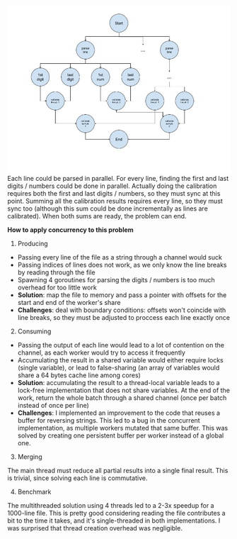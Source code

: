 ![Data Flow Graph](https://github.com/LucasGdosR/advent_of_code_23/blob/main/01/01.jpg)
Each line could be parsed in parallel. For every line, finding the first and last digits / numbers could be done in parallel. Actually doing the calibration requires both the first and last digits / numbers, so they must sync at this point. Summing all the calibration results requires every line, so they must sync too (although this sum could be done incrementally as lines are calibrated). When both sums are ready, the problem can end.

**How to apply concurrency to this problem**

1. Producing
- Passing every line of the file as a string through a channel would suck
- Passing indices of lines does not work, as we only know the line breaks by reading through the file
- Spawning 4 goroutines for parsing the digits / numbers is too much overhead for too little work
- **Solution**: map the file to memory and pass a pointer with offsets for the start and end of the worker's share
- **Challenges**: deal with boundary conditions: offsets won't coincide with line breaks, so they must be adjusted to proccess each line exactly once

2. Consuming
- Passing the output of each line would lead to a lot of contention on the channel, as each worker would try to access it frequently
- Accumulating the result in a shared variable would either require locks (single variable), or lead to false-sharing (an array of variables would share a 64 bytes cache line among cores)
- **Solution**: accumulating the result to a thread-local variable leads to a lock-free implementation that does not share variables. At the end of the work, return the whole batch through a shared channel (once per batch instead of once per line)
- **Challenges**: I implemented an improvement to the code that reuses a buffer for reversing strings. This led to a bug in the concurrent implementation, as multiple workers mutated that same buffer. This was solved by creating one persistent buffer per worker instead of a global one.

3. Merging

The main thread must reduce all partial results into a single final result. This is trivial, since solving each line is commutative.

4. Benchmark

The multithreaded solution using 4 threads led to a 2-3x speedup for a 1000-line file. This is pretty good considering reading the file contributes a bit to the time it takes, and it's single-threaded in both implementations. I was surprised that thread creation overhead was negligible.
